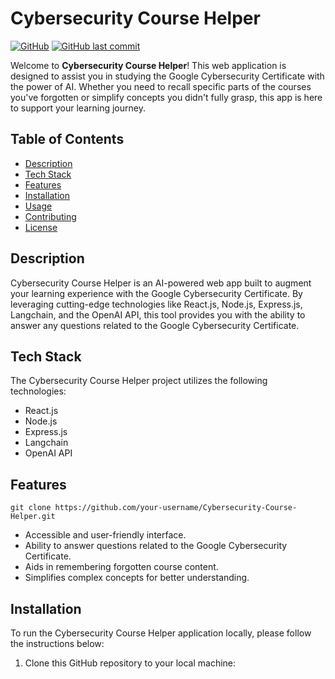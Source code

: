 # Cybersecurity Course Helper

[![GitHub](https://img.shields.io/github/license/your-username/Cybersecurity-Course-Helper)](LICENSE)
[![GitHub last commit](https://img.shields.io/github/last-commit/your-username/Cybersecurity-Course-Helper)](https://github.com/your-username/Cybersecurity-Course-Helper/commits/master)

Welcome to **Cybersecurity Course Helper**! This web application is designed to assist you in studying the Google Cybersecurity Certificate with the power of AI. Whether you need to recall specific parts of the courses you've forgotten or simplify concepts you didn't fully grasp, this app is here to support your learning journey.

## Table of Contents

- [Description](#description)
- [Tech Stack](#tech-stack)
- [Features](#features)
- [Installation](#installation)
- [Usage](#usage)
- [Contributing](#contributing)
- [License](#license)

## Description

Cybersecurity Course Helper is an AI-powered web app built to augment your learning experience with the Google Cybersecurity Certificate. By leveraging cutting-edge technologies like React.js, Node.js, Express.js, Langchain, and the OpenAI API, this tool provides you with the ability to answer any questions related to the Google Cybersecurity Certificate.

## Tech Stack

The Cybersecurity Course Helper project utilizes the following technologies:

- React.js
- Node.js
- Express.js
- Langchain
- OpenAI API

## Features

`git clone https://github.com/your-username/Cybersecurity-Course-Helper.git
`

- Accessible and user-friendly interface.
- Ability to answer questions related to the Google Cybersecurity Certificate.
- Aids in remembering forgotten course content.
- Simplifies complex concepts for better understanding.

## Installation

To run the Cybersecurity Course Helper application locally, please follow the instructions below:

1. Clone this GitHub repository to your local machine:
